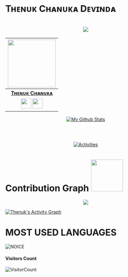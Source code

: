 # Tʜᴇɴᴜᴋ Cʜᴀɴᴜᴋᴀ Dᴇᴠɪɴᴅᴀ



<h1 align="center"><a href="https://github.com/Thenuk-Cha/Thenuk-Cha"><img src="https://readme-typing-svg.herokuapp.com?font=calibri&color=2494F7&size=40&center=true&lines=hello+i'm+thenuk"></a></h1>


| <a href="https://t.me/Devinda_Xz"><img src="https://telegra.ph/file/256b568316b48b660a6f4.jpg" width="150px" height="150px" /></a> |
|:---------------------------------------------------------------------------------------------------------------------------------------: |
|       **[Tʜᴇɴᴜᴋ Cʜᴀɴᴜᴋᴀ](https://t.me/Devinda_Xz)**                                                                                |
| <a href="https://t.me/Devinda_Xz"><img src="https://cdn4.iconfinder.com/data/icons/logos-and-brands/512/335_Telegram_logo-256.png" width="32px" height="32px"></a>                                                                                                                                                                <a href="https://youtube.com/channel/UCGEeplQYBOpE8SBe-GuMDow"><img src="https://cdn3.iconfinder.com/data/icons/2018-social-media-logotypes/1000/2018_social_media_popular_app_logo_youtube-256.png" width="32px" height="32px"></a>                                  
<!-- Your badges
You can use the website to generate badges: https://shields.io/
-->

<div align="center"><a href="https://github.com/Thenuk-Cha/Thenuk-Cha">
<img src="https://github-readme-stats.vercel.app/api?username=Thenuk-Cha&include_all_commits=true&count_private=true&show_icons=true&line_height=20&title_color=98edc4&icon_color=105bde&text_color=D3D3D3&bg_color=0,000000,040354" alt="My Github Stats"></a>
</div><br/>

<br/><div align="center">
<a href="https://github.com/Thenuk-Cha/Thenuk-Cha"><img src="https://metrics.lecoq.io/Thenuk-Cha?template=classic&repositories.forks=true&languages=1&languages.colors=github&languages.threshold=0%25&config.timezone=Asia%2FSemarang" alt="Activities"></a>
</div>

# Contribution Graph <img src="https://octodex.github.com/images/daftpunktocat-thomas.gif" width=100px>

<p align="center">
  <a href="https://github.com/Thenuk-Cha">
    <img src="https://github-readme-streak-stats.herokuapp.com/?user=Thenuk-Cha#version3"/>
  </a>
</p>
<a href="h

  <a href="https://github.com/Thenuk-Cha"><img alt="Thenuk's Activity Graph" src="https://activity-graph.herokuapp.com/graph?username=Thenuk-Cha&bg_color=1F222E&color=F8D866&line=F85D7F&point=FFFFFF&hide_border=true" /></a>


# MOST USED LANGUAGES
![NOICE](https://github-readme-stats.vercel.app/api/top-langs/?username=Damantha126&theme=dark&show_icons=true)


#### **Visitors Count**  
![VisitorCount](https://profile-counter.glitch.me/{Thenuk-Cha}/count.svg)





